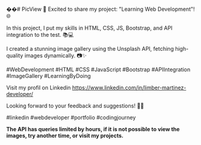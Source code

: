 ��#   P i c V i e w 
🚀 Excited to share my project: "Learning Web Development"! 🌐

In this project, I put my skills in HTML, CSS, JS, Bootstrap, and API integration to the test. 📚💻

I created a stunning image gallery using the Unsplash API, fetching high-quality images dynamically. 📷✨

#WebDevelopment #HTML #CSS #JavaScript #Bootstrap #APIIntegration #ImageGallery #LearningByDoing

Visit my profil on Linkedin https://www.linkedin.com/in/limber-martinez-developer/

Looking forward to your feedback and suggestions! 🙌😊

#linkedin #webdeveloper #portfolio #codingjourney


******The API has queries limited by hours, if it is not possible to view the images, try another time, or visit my projects.******

